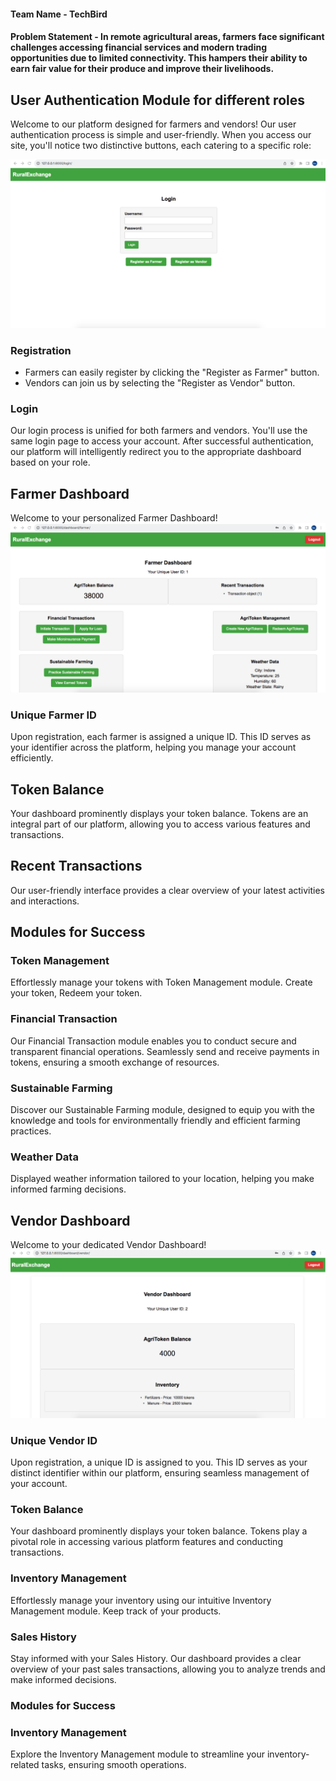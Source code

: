 #### Team Name - TechBird
#### Problem Statement -  In remote agricultural areas, farmers face significant challenges accessing financial services and modern trading opportunities due to limited connectivity. This hampers their ability to earn fair value for their produce and improve their livelihoods.

## User Authentication Module for different roles

Welcome to our platform designed for farmers and vendors! Our user authentication process is simple and user-friendly. When you access our site, you'll notice two distinctive buttons, each catering to a specific role:

![User Authentication Module for different roles](/techbird/images/1st.png)

### Registration

- Farmers can easily register by clicking the "Register as Farmer" button.
- Vendors can join us by selecting the "Register as Vendor" button.

### Login

Our login process is unified for both farmers and vendors. You'll use the same login page to access your account. After successful authentication, our platform will intelligently redirect you to the appropriate dashboard based on your role.

## Farmer Dashboard

Welcome to your personalized Farmer Dashboard! 
![Farmer Dashboard](/techbird/images/2nd.png)

### Unique Farmer ID

Upon registration, each farmer is assigned a unique ID. This ID serves as your identifier across the platform, helping you manage your account efficiently.

## Token Balance

Your dashboard prominently displays your token balance. Tokens are an integral part of our platform, allowing you to access various features and transactions.

## Recent Transactions

Our user-friendly interface provides a clear overview of your latest activities and interactions.

## Modules for Success

### Token Management

Effortlessly manage your tokens with Token Management module. Create your token, Redeem your token.

### Financial Transaction

Our Financial Transaction module enables you to conduct secure and transparent financial operations. Seamlessly send and receive payments in tokens, ensuring a smooth exchange of resources.

### Sustainable Farming

Discover our Sustainable Farming module, designed to equip you with the knowledge and tools for environmentally friendly and efficient farming practices.

### Weather Data

Displayed weather information tailored to your location, helping you make informed farming decisions.



## Vendor Dashboard

Welcome to your dedicated Vendor Dashboard! 
![Farmer Dashboard](/techbird/images/3rd.png)

### Unique Vendor ID

Upon registration, a unique ID is assigned to you. This ID serves as your distinct identifier within our platform, ensuring seamless management of your account.

### Token Balance

Your dashboard prominently displays your token balance. Tokens play a pivotal role in accessing various platform features and conducting transactions.

### Inventory Management

Effortlessly manage your inventory using our intuitive Inventory Management module. Keep track of your products.

### Sales History

Stay informed with your Sales History. Our dashboard provides a clear overview of your past sales transactions, allowing you to analyze trends and make informed decisions.

### Modules for Success

### Inventory Management

Explore the Inventory Management module to streamline your inventory-related tasks, ensuring smooth operations.



